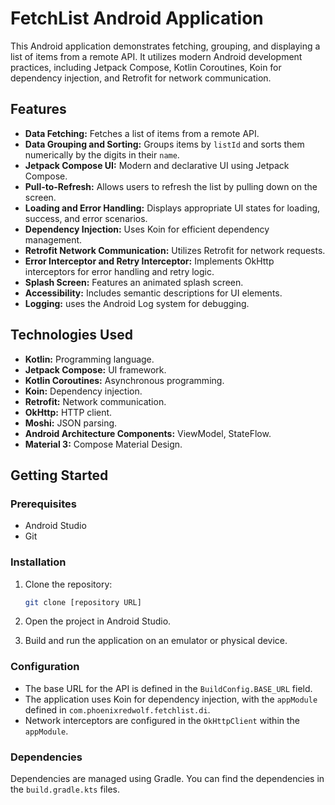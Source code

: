 # FetchList Android Application

This Android application demonstrates fetching, grouping, and displaying a list of items from a remote API. It utilizes modern Android development practices, including Jetpack Compose, Kotlin Coroutines, Koin for dependency injection, and Retrofit for network communication.

## Features

* **Data Fetching:** Fetches a list of items from a remote API.
* **Data Grouping and Sorting:** Groups items by `listId` and sorts them numerically by the digits in their `name`.
* **Jetpack Compose UI:** Modern and declarative UI using Jetpack Compose.
* **Pull-to-Refresh:** Allows users to refresh the list by pulling down on the screen.
* **Loading and Error Handling:** Displays appropriate UI states for loading, success, and error scenarios.
* **Dependency Injection:** Uses Koin for efficient dependency management.
* **Retrofit Network Communication:** Utilizes Retrofit for network requests.
* **Error Interceptor and Retry Interceptor:** Implements OkHttp interceptors for error handling and retry logic.
* **Splash Screen:** Features an animated splash screen.
* **Accessibility:** Includes semantic descriptions for UI elements.
* **Logging:** uses the Android Log system for debugging.

## Technologies Used

* **Kotlin:** Programming language.
* **Jetpack Compose:** UI framework.
* **Kotlin Coroutines:** Asynchronous programming.
* **Koin:** Dependency injection.
* **Retrofit:** Network communication.
* **OkHttp:** HTTP client.
* **Moshi:** JSON parsing.
* **Android Architecture Components:** ViewModel, StateFlow.
* **Material 3:** Compose Material Design.

## Getting Started

### Prerequisites

* Android Studio
* Git

### Installation

1.  Clone the repository:

    ```bash
    git clone [repository URL]
    ```

2.  Open the project in Android Studio.

3.  Build and run the application on an emulator or physical device.

### Configuration

* The base URL for the API is defined in the `BuildConfig.BASE_URL` field.
* The application uses Koin for dependency injection, with the `appModule` defined in `com.phoenixredwolf.fetchlist.di`.
* Network interceptors are configured in the `OkHttpClient` within the `appModule`.

### Dependencies

Dependencies are managed using Gradle. You can find the dependencies in the `build.gradle.kts` files.
